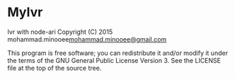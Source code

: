# MyIvr
Ivr with node-ari
Copyright (C) 2015  mohammad.minooee<mohammad.minooee@gmail.com>

This program is free software; you can redistribute it and/or
modify it under the terms of the GNU General Public License Version 3.
See the LICENSE file at the top of the source tree.



